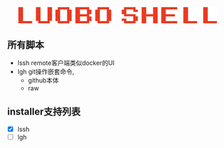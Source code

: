 <p 100%; align="center"><img style="width: 90%; padding-top:10px;" src="./lbsh_icon_sm.png" alt="Vue logo"></p>

<!-- TODO下列文本替换成表格 -->
## 所有脚本

- lssh remote客户端类似docker的UI 
- lgh git操作嵌套命令,
  - github本体
  - raw
## installer支持列表

- [x] lssh
- [ ] lgh  

## 